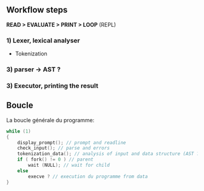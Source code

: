 
## Workflow steps

**READ > EVALUATE > PRINT > LOOP** (REPL)

### 1) Lexer, lexical analyser

* Tokenization

### 3) parser -> AST ?

### 3) Executor, printing the result

## Boucle

La boucle générale du programme:

```c
while (1)
{
    display_prompt(); // prompt and readline
    check_input(); // parse and errors
    tokenization_data(); // analysis of input and data structure (AST ?)
    if ( fork() != 0 ) // parent
        wait (NULL); // wait for child
    else
        execve ? // execution du programme from data
}
```